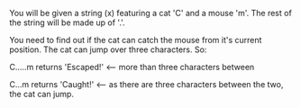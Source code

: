 You will be given a string (x) featuring a cat 'C' and a mouse 'm'. The rest of the string will be made up of '.'.

You need to find out if the cat can catch the mouse from it's current position. The cat can jump over three characters. So:

C.....m returns 'Escaped!' <-- more than three characters between

C...m returns 'Caught!' <-- as there are three characters between the two, the cat can jump.